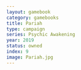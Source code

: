 ```yaml
---
layout: gamebook
category: gamebooks
title: Pariah
type: campaign
series: Psychic Awakening
year: 2019
status: owned
index: 9
image: Pariah.jpg
---
```

